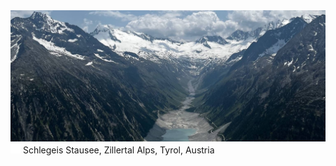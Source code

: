 <div><img src="banner.jpeg" alt="Olpererhütte view"></div>
<div><img src="map.svg" alt="Map Icon" width="16" height="16"> Schlegeis Stausee, Zillertal Alps, Tyrol, Austria</div> 
